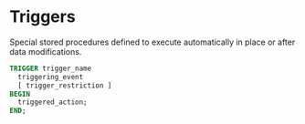 # Triggers  
Special stored procedures defined to execute automatically in place or after data modifications.  
```SQL 
TRIGGER trigger_name
  triggering_event
  [ trigger_restriction ]
BEGIN
  triggered_action;
END;
```  

